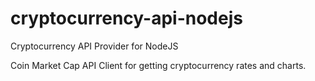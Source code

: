 # cryptocurrency-api-nodejs
Cryptocurrency API Provider for NodeJS

Coin Market Cap API Client for getting cryptocurrency rates and charts.
